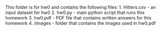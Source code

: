 This folder is for hw0 and contains the following files:
	1. Hitters.csv - an input dataset for hw0
	2. hw0.py - main python script that runs this homework
	3. hw0.pdf - PDF file that contains written answers for this homework
	4. /images - folder that contains the images used in hw0.pdf